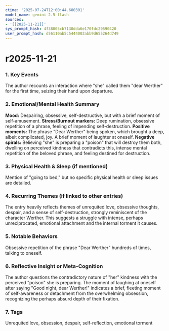 ```yaml
---
ctime: '2025-07-24T12:00:44.680301'
model_name: gemini-2.5-flash
sources:
- '[[2025-11-21]]'
sys_prompt_hash: 4f38005cb7130dda6e170fdc29590420
user_prompt_hash: d56110ab5c5444002abb9d655264d749
---
```

# r2025-11-21

### 1. Key Events
The author recounts an interaction where "she" called them "dear Werther" for the first time, seizing their hand upon departure.

### 2. Emotional/Mental Health Summary

**Mood:** Despairing, obsessive, self-destructive, but with a brief moment of self-amusement.
**Stress/Burnout markers:** Deep rumination, obsessive repetition of a phrase, feeling of impending self-destruction.
**Positive moments:** The phrase "Dear Werther" being spoken, which brought a deep, albeit complicated, joy. A brief moment of laughter at oneself.
**Negative spirals:** Believing "she" is preparing a "poison" that will destroy them both, dwelling on perceived kindness that contradicts this, intense mental repetition of the beloved phrase, and feeling destined for destruction.

### 3. Physical Health & Sleep (if mentioned)
Mention of "going to bed," but no specific physical health or sleep issues are detailed.

### 4. Recurring Themes (if linked to other entries)
The entry heavily reflects themes of unrequited love, obsessive thoughts, despair, and a sense of self-destruction, strongly reminiscent of the character Werther. This suggests a struggle with intense, perhaps unreciprocated, emotional attachment and the internal torment it causes.

### 5. Notable Behaviors
Obsessive repetition of the phrase "Dear Werther" hundreds of times, talking to oneself.

### 6. Reflective Insight or Meta-Cognition
The author questions the contradictory nature of "her" kindness with the perceived "poison" she is preparing. The moment of laughing at oneself after saying "Good night, dear Werther!" indicates a brief, fleeting moment of self-awareness or detachment from the overwhelming obsession, recognizing the perhaps absurd depth of their fixation.

### 7. Tags
Unrequited love, obsession, despair, self-reflection, emotional torment